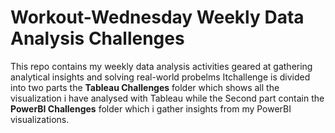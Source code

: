 # Workout-Wednesday Weekly Data Analysis Challenges
This repo contains my weekly data analysis activities geared at gathering analytical insights and solving real-world probelms
Itchallenge is divided into two parts the **Tableau Challenges** folder which shows all the visualization i have analysed with Tableau while the Second part contain the **PowerBI Challenges** folder which i gather insights from my PowerBI visualizations.
